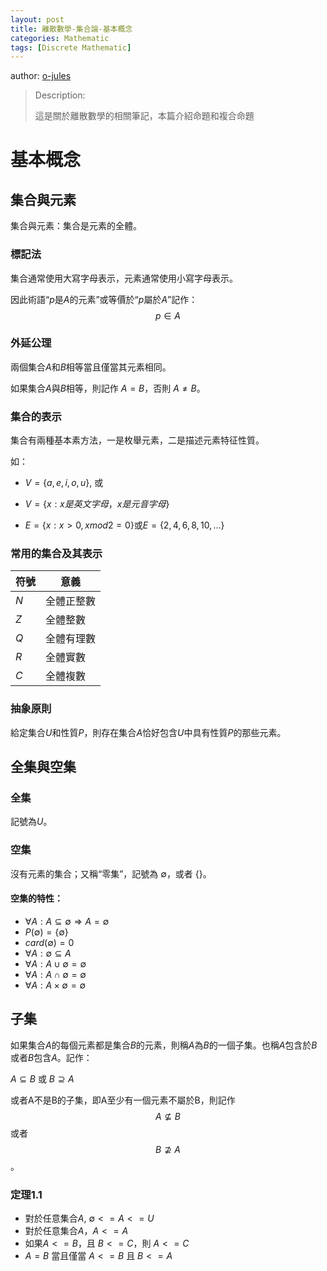 ```yaml
---
layout: post
title: 離散數學-集合論-基本概念
categories: Mathematic
tags: [Discrete Mathematic]
---
```


author: [o-jules](https://github.com/o-jules)

> Description:
>
> 這是關於離散數學的相關筆記，本篇介紹命題和複合命題	

<!-- more -->

# 基本概念

## 集合與元素

集合與元素：集合是元素的全體。

### 標記法

集合通常使用大寫字母表示，元素通常使用小寫字母表示。

因此術語“$p$是$A$的元素”或等價於“$p$屬於$A$”記作：$$p \in A$$

### 外延公理

兩個集合$A$和$B$相等當且僅當其元素相同。

如果集合$A$​​與$B$​​相等，則記作 $A = B$​​，否則 $A \neq B$​​。

### 集合的表示

集合有兩種基本素方法，一是枚舉元素，二是描述元素特征性質。

如：

- $V = \{a, e, i, o, u\}$, 或
- $V = \{x: x是英文字母，x是元音字母\}$

- $E = \{x: x > 0, x mod 2 = 0\}$​​​ 或$E = \{2, 4, 6, 8, 10, ...\}$​​


### 常用的集合及其表示

| 符號 | 意義       |
| ---- | ---------- |
| $N$  | 全體正整數 |
| $Z$  | 全體整數   |
| $Q$  | 全體有理數 |
| $R$  | 全體實數   |
| $C$  | 全體複數   |

### 抽象原則

給定集合$U$和性質$P$，則存在集合$A$恰好包含$U$中具有性質$P$的那些元素。

## 全集與空集

### 全集

記號為$U$。

### 空集

沒有元素的集合；又稱“零集”，記號為 $\emptyset$，或者 $\{\}$。

#### 空集的特性：

- $∀A: A ⊆ ∅ ⇒ A = ∅$
- $P(∅) = \{∅\}$
- $card(∅) = 0$
- $∀A: ∅ ⊆ A$
- $∀A: A ∪ ∅ = ∅$
- $∀A: A ∩ ∅ = ∅$
- $∀A: A × ∅ = ∅$

## 子集

如果集合$A$的每個元素都是集合$B$的元素，則稱$A$為$B$的一個子集。也稱$A$包含於$B$或者$B$包含$A$。記作：

$A ⊆ B$ 或 $B ⊇ A$

或者A不是B的子集，即A至少有一個元素不屬於B，則記作
$$A \nsubseteq B$$ 或者 $$B \nsupseteq A$$。

### 定理1.1

  - 對於任意集合$A$, $∅ <= A <= U$
  - 對於任意集合$A$，$A <= A$
  - 如果$A <= B$，且 $B<= C$，則 $A<= C$
  - $A = B$ 當且僅當 $A <= B$ 且 $B <= A$
